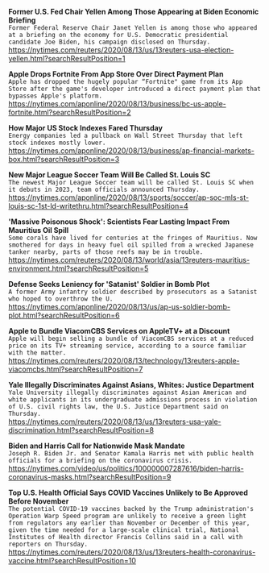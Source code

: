 **Former U.S. Fed Chair Yellen Among Those Appearing at Biden Economic Briefing**\
`Former Federal Reserve Chair Janet Yellen is among those who appeared at a briefing on the economy for U.S. Democratic presidential candidate Joe Biden, his campaign disclosed on Thursday.`\
https://nytimes.com/reuters/2020/08/13/us/13reuters-usa-election-yellen.html?searchResultPosition=1

**Apple Drops Fortnite From App Store Over Direct Payment Plan**\
`Apple has dropped the hugely popular “Fortnite" game from its App Store after the game's developer introduced a direct payment plan that bypasses Apple's platform.`\
https://nytimes.com/aponline/2020/08/13/business/bc-us-apple-fortnite.html?searchResultPosition=2

**How Major US Stock Indexes Fared Thursday**\
`Energy companies led a pullback on Wall Street Thursday that left stock indexes mostly lower.`\
https://nytimes.com/aponline/2020/08/13/business/ap-financial-markets-box.html?searchResultPosition=3

**New Major League Soccer Team Will Be Called St. Louis SC**\
`The newest Major League Soccer team will be called St. Louis SC when it debuts in 2023, team officials announced Thursday.`\
https://nytimes.com/aponline/2020/08/13/sports/soccer/ap-soc-mls-st-louis-sc-1st-ld-writethru.html?searchResultPosition=4

**'Massive Poisonous Shock': Scientists Fear Lasting Impact From Mauritius Oil Spill**\
`Some corals have lived for centuries at the fringes of Mauritius. Now smothered for days in heavy fuel oil spilled from a wrecked Japanese tanker nearby, parts of those reefs may be in trouble.`\
https://nytimes.com/reuters/2020/08/13/world/asia/13reuters-mauritius-environment.html?searchResultPosition=5

**Defense Seeks Leniency for 'Satanist' Soldier in Bomb Plot**\
`A former Army infantry soldier described by prosecutors as a Satanist who hoped to overthrow the U.`\
https://nytimes.com/aponline/2020/08/13/us/ap-us-soldier-bomb-plot.html?searchResultPosition=6

**Apple to Bundle ViacomCBS Services on AppleTV+ at a Discount**\
`Apple will begin selling a bundle of ViacomCBS services at a reduced price on its TV+ streaming service, according to a source familiar with the matter.`\
https://nytimes.com/reuters/2020/08/13/technology/13reuters-apple-viacomcbs.html?searchResultPosition=7

**Yale Illegally Discriminates Against Asians, Whites: Justice Department**\
`Yale University illegally discriminates against Asian American and white applicants in its undergraduate admissions process in violation of U.S. civil rights law, the U.S. Justice Department said on Thursday.`\
https://nytimes.com/reuters/2020/08/13/us/13reuters-usa-yale-discrimination.html?searchResultPosition=8

**Biden and Harris Call for Nationwide Mask Mandate**\
`Joseph R. Biden Jr. and Senator Kamala Harris met with public health officials for a briefing on the coronavirus crisis.`\
https://nytimes.com/video/us/politics/100000007287616/biden-harris-coronavirus-masks.html?searchResultPosition=9

**Top U.S. Health Official Says COVID Vaccines Unlikely to Be Approved Before November**\
`The potential COVID-19 vaccines backed by the Trump administration's Operation Warp Speed program are unlikely to receive a green light from regulators any earlier than November or December of this year, given the time needed for a large-scale clinical trial, National Institutes of Health director Francis Collins said in a call with reporters on Thursday.`\
https://nytimes.com/reuters/2020/08/13/us/13reuters-health-coronavirus-vaccine.html?searchResultPosition=10

